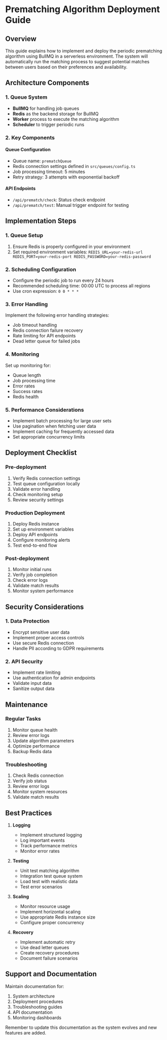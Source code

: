 # Prematching Algorithm Deployment Guide

## Overview
This guide explains how to implement and deploy the periodic prematching algorithm using BullMQ in a serverless environment. The system will automatically run the matching process to suggest potential matches between users based on their preferences and availability.

## Architecture Components

### 1. Queue System
- **BullMQ** for handling job queues
- **Redis** as the backend storage for BullMQ
- **Worker** process to execute the matching algorithm
- **Scheduler** to trigger periodic runs

### 2. Key Components

#### Queue Configuration
- Queue name: `prematchQueue`
- Redis connection settings defined in `src/queues/config.ts`
- Job processing timeout: 5 minutes
- Retry strategy: 3 attempts with exponential backoff

#### API Endpoints
- `/api/prematch/check`: Status check endpoint
- `/api/prematch/test`: Manual trigger endpoint for testing

## Implementation Steps

### 1. Queue Setup
1. Ensure Redis is properly configured in your environment
2. Set required environment variables:   ```
   REDIS_URL=your-redis-url
   REDIS_PORT=your-redis-port
   REDIS_PASSWORD=your-redis-password   ```

### 2. Scheduling Configuration
- Configure the periodic job to run every 24 hours
- Recommended scheduling time: 00:00 UTC to process all regions
- Use cron expression: `0 0 * * *`

### 3. Error Handling
Implement the following error handling strategies:
- Job timeout handling
- Redis connection failure recovery
- Rate limiting for API endpoints
- Dead letter queue for failed jobs

### 4. Monitoring
Set up monitoring for:
- Queue length
- Job processing time
- Error rates
- Success rates
- Redis health

### 5. Performance Considerations
- Implement batch processing for large user sets
- Use pagination when fetching user data
- Implement caching for frequently accessed data
- Set appropriate concurrency limits

## Deployment Checklist

### Pre-deployment
1. Verify Redis connection settings
2. Test queue configuration locally
3. Validate error handling
4. Check monitoring setup
5. Review security settings

### Production Deployment
1. Deploy Redis instance
2. Set up environment variables
3. Deploy API endpoints
4. Configure monitoring alerts
5. Test end-to-end flow

### Post-deployment
1. Monitor initial runs
2. Verify job completion
3. Check error logs
4. Validate match results
5. Monitor system performance

## Security Considerations

### 1. Data Protection
- Encrypt sensitive user data
- Implement proper access controls
- Use secure Redis connection
- Handle PII according to GDPR requirements

### 2. API Security
- Implement rate limiting
- Use authentication for admin endpoints
- Validate input data
- Sanitize output data

## Maintenance

### Regular Tasks
1. Monitor queue health
2. Review error logs
3. Update algorithm parameters
4. Optimize performance
5. Backup Redis data

### Troubleshooting
1. Check Redis connection
2. Verify job status
3. Review error logs
4. Monitor system resources
5. Validate match results

## Best Practices

1. **Logging**
   - Implement structured logging
   - Log important events
   - Track performance metrics
   - Monitor error rates

2. **Testing**
   - Unit test matching algorithm
   - Integration test queue system
   - Load test with realistic data
   - Test error scenarios

3. **Scaling**
   - Monitor resource usage
   - Implement horizontal scaling
   - Use appropriate Redis instance size
   - Configure proper concurrency

4. **Recovery**
   - Implement automatic retry
   - Use dead letter queues
   - Create recovery procedures
   - Document failure scenarios

## Support and Documentation

Maintain documentation for:
1. System architecture
2. Deployment procedures
3. Troubleshooting guides
4. API documentation
5. Monitoring dashboards

Remember to update this documentation as the system evolves and new features are added.
